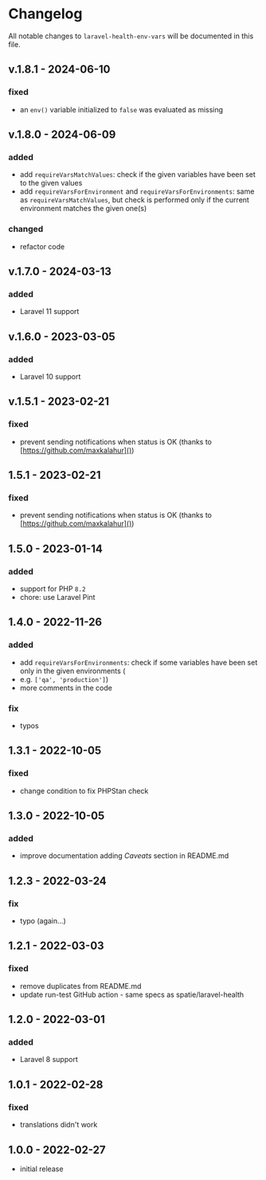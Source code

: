 # Changelog

All notable changes to `laravel-health-env-vars` will be documented in this file.

## v.1.8.1 - 2024-06-10

### fixed

- an `env()` variable initialized to `false` was evaluated as missing

## v.1.8.0 - 2024-06-09

### added

- add `requireVarsMatchValues`: check if the given variables have been set to the given values
- add `requireVarsForEnvironment` and `requireVarsForEnvironments`: same as `requireVarsMatchValues`, but check is
  performed only if the current environment matches the given one(s)

### changed

- refactor code

## v.1.7.0 - 2024-03-13

### added

- Laravel 11 support

## v.1.6.0 - 2023-03-05

### added

- Laravel 10 support

## v.1.5.1 - 2023-02-21

### fixed

- prevent sending notifications when status is OK (thanks to [https://github.com/maxkalahur]())

## 1.5.1 - 2023-02-21

### fixed

- prevent sending notifications when status is OK (thanks to [https://github.com/maxkalahur]())

## 1.5.0 - 2023-01-14

### added

- support for PHP `8.2`
- chore: use Laravel Pint

## 1.4.0 - 2022-11-26

### added

- add `requireVarsForEnvironments`: check if some variables have been set only in the given environments (
- e.g. `['qa', 'production']`)
- more comments in the code

### fix

- typos

## 1.3.1 - 2022-10-05

### fixed

- change condition to fix PHPStan check

## 1.3.0 - 2022-10-05

### added

- improve documentation adding *Caveats* section in README.md

## 1.2.3 - 2022-03-24

### fix

- typo (again...)

## 1.2.1 - 2022-03-03

### fixed

- remove duplicates from README.md
- update run-test GitHub action - same specs as spatie/laravel-health

## 1.2.0 - 2022-03-01

### added

- Laravel 8 support

## 1.0.1 - 2022-02-28

### fixed

- translations didn't work

## 1.0.0 - 2022-02-27

- initial release
